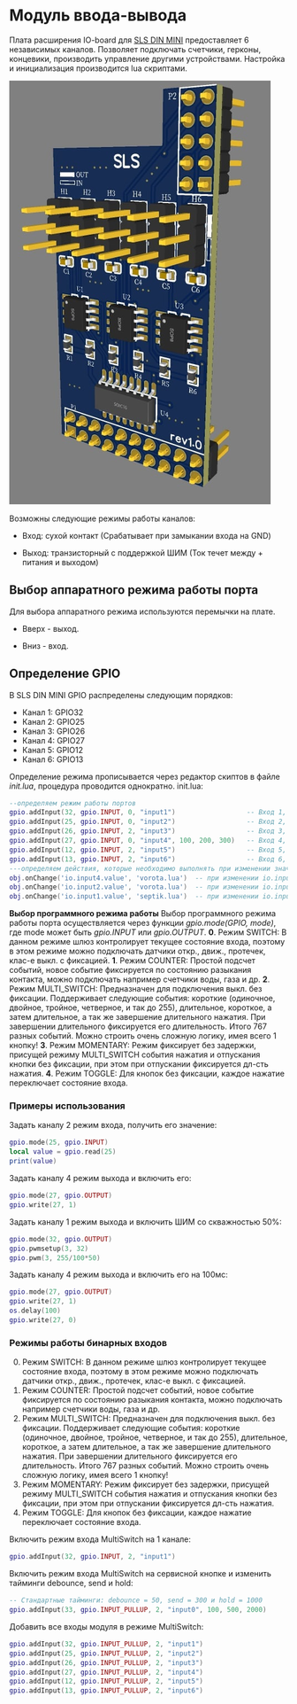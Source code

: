 # Модуль ввода-вывода
Плата расширения IO-board для [SLS DIN MINI](/devices/din_mini_base_rus.md) предоставляет 6 независимых каналов. Позволяет подключать счетчики, герконы, концевики, производить управление другими устройствами. Настройка и инициализация производится lua скриптами. 

![IO](/devices/images/ioboard.png)

Возможны следующие режимы работы каналов:

* Вход: сухой контакт (Срабатывает при замыкании входа на GND)

* Выход: транзисторный с поддержкой ШИМ (Ток течет между + питания и выходом)

## Выбор аппаратного режима работы порта
Для выбора аппаратного режима используются перемычки на плате.

* Вверх - выход.

* Вниз - вход.


## Определение GPIO

В SLS DIN MINI GPIO распределены следующим порядков:
* Канал 1: GPIO32
* Канал 2: GPIO25
* Канал 3: GPIO26
* Канал 4: GPIO27
* Канал 5: GPIO12
* Канал 6: GPIO13

Определение режима прописывается  через редактор скиптов в файле  *init.lua*, процедура проводится  однократно.
init.lua:
```lua 
--определяем режим работы портов
gpio.addInput(32, gpio.INPUT, 0, "input1")                  -- Вход 1, gpio 32  (датчик заполненного сэптика)
gpio.addInput(25, gpio.INPUT, 0, "input2")                  -- Вход 2, gpio 25  (геркон калитки)
gpio.addInput(26, gpio.INPUT, 2, "input3")                  -- Вход 3, gpio 26  
gpio.addInput(27, gpio.INPUT, 0, "input4", 100, 200, 300)   -- Вход 4, gpio 27   (геркон ворот)
gpio.addInput(12, gpio.INPUT, 2, "input5")                  -- Вход 5, gpio 12
gpio.addInput(13, gpio.INPUT, 2, "input6")                  -- Вход 6, gpio 13
---определяем действия, которые необходимо выполнять при изменении значений портов
obj.onChange('io.input4.value', 'vorota.lua')  -- при изменении io.input4.value выполним скрипт vorota.lua
obj.onChange('io.input2.value', 'vorota.lua')  -- при изменении io.input4.value выполним скрипт vorota.lua
obj.onChange('io.input1.value', 'septik.lua')  -- при изменении io.input4.value выполним скрипт vorota.lua
```
**Выбор программного режима работы**
Выбор программного режима работы порта осуществляется через функции *gpio.mode(GPIO, mode)*, где mode может быть *gpio.INPUT* или *gpio.OUTPUT*.
**0**. Режим SWITCH: В данном режиме шлюз контролирует текущее состояние входа, поэтому в этом режиме можно подключать датчики откр., движ., протечек, клас-е выкл. с фиксацией.
**1**. Режим COUNTER: Простой подсчет событий, новое событие фиксируется по состоянию разыкания контакта, можно подключать например счетчики воды, газа и др.
**2**. Режим MULTI_SWITCH: Предназначен для подключения выкл. без фиксации. Поддерживает следующие события: короткие (одиночное, двойное, тройное, четверное, и так до 255), длительное, короткое, а затем длительное, а так же завершение длительного нажатия. При завершении длительного фиксируется его длительность. Итого 767 разных событий. Можно строить очень сложную логику, имея всего 1 кнопку!
**3**. Режим MOMENTARY: Режим фиксирует без задержки, присущей режиму MULTI_SWITCH события нажатия и отпускания кнопки без фиксации, при этом при отпускании фиксируется дл-сть нажатия.
**4**. Режим TOGGLE: Для кнопок без фиксации, каждое нажатие переключает состояние входа.


### Примеры использования
Задать каналу 2 режим входа, получить его значение:
```lua
gpio.mode(25, gpio.INPUT)
local value = gpio.read(25)
print(value)
```
Задать каналу 4 режим выхода и включить его:
```lua
gpio.mode(27, gpio.OUTPUT)
gpio.write(27, 1)
```
Задать каналу 1 режим выхода и включить ШИМ со скважностью 50%:
```lua
gpio.mode(32, gpio.OUTPUT)
gpio.pwmsetup(3, 32)
gpio.pwm(3, 255/100*50)
```
Задать каналу 4 режим выхода и включить его на 100мс:
```lua
gpio.mode(27, gpio.OUTPUT)
gpio.write(27, 1)
os.delay(100)
gpio.write(27, 0)
```

### Режимы работы бинарных входов

0. Режим SWITCH: В данном режиме шлюз контролирует текущее состояние входа, поэтому в этом режиме можно подключать датчики откр., движ., протечек, клас-е выкл. с фиксацией.
1. Режим COUNTER: Простой подсчет событий, новое событие фиксируется по состоянию разыкания контакта, можно подключать например счетчики воды, газа и др.
2. Режим MULTI_SWITCH: Предназначен для подключения выкл. без фиксации. Поддерживает следующие события: короткие (одиночное, двойное, тройное, четверное, и так до 255), длительное, короткое, а затем длительное, а так же завершение длительного нажатия. При завершении длительного фиксируется его длительность. Итого 767 разных событий. Можно строить очень сложную логику, имея всего 1 кнопку!
3. Режим MOMENTARY: Режим фиксирует без задержки, присущей режиму MULTI_SWITCH события нажатия и отпускания кнопки без фиксации, при этом при отпускании фиксируется дл-сть нажатия.
4. Режим TOGGLE: Для кнопок без фиксации, каждое нажатие переключает состояние входа.


Включить режим входа MultiSwitch на 1 канале:
```lua
gpio.addInput(32, gpio.INPUT, 2, "input1")
```

Включить режим входа MultiSwitch на сервисной кнопке и изменить тайминги debounce, send и hold:
```lua
-- Стандартные тайминги: debounce = 50, send = 300 и hold = 1000
gpio.addInput(33, gpio.INPUT_PULLUP, 2, "input0", 100, 500, 2000)
```

Добавить все входы модуля в режиме MultiSwitch:
```lua
gpio.addInput(32, gpio.INPUT_PULLUP, 2, "input1")
gpio.addInput(25, gpio.INPUT_PULLUP, 2, "input2")
gpio.addInput(26, gpio.INPUT_PULLUP, 2, "input3")
gpio.addInput(27, gpio.INPUT_PULLUP, 2, "input4")
gpio.addInput(12, gpio.INPUT_PULLUP, 2, "input5")
gpio.addInput(13, gpio.INPUT_PULLUP, 2, "input6")
```



